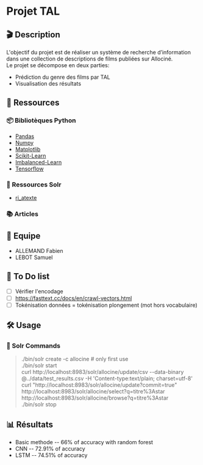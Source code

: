 # Projet TAL

## 🎬 Description
L'objectif du projet est de réaliser un système de recherche d’information dans une collection de descriptions de films publiées sur Allociné.  
Le projet se décompose en deux parties:  
- Prédiction du genre des films par TAL
- Visualisation des résultats

## 📎 Ressources

### 📦 Bibliotèques Python
- [Pandas](https://pandas.pydata.org/)
- [Numpy](https://numpy.org/)
- [Matplotlib](https://matplotlib.org/)
- [Scikit-Learn](https://scikit-learn.org/stable/)
- [Imbalanced-Learn](https://imbalanced-learn.org/stable/)
- [Tensorflow](https://www.tensorflow.org/?hl=fr)

### 🔎 Ressources Solr
- [ri_atexte](https://git.unistra.fr/ruizfabo/ri_atexte)

### 📚 Articles

## 👥 Equipe
- ALLEMAND Fabien
- LEBOT Samuel

## 📝 To Do list
- [ ] Vérifier l'encodage
- [ ] https://fasttext.cc/docs/en/crawl-vectors.html
- [ ] Tokénisation données = tokénisation plongement (mot hors vocabulaire)

## 🛠 Usage

### 🔎 Solr Commands
> ./bin/solr create -c allocine # only first use  
> ./bin/solr start  
> curl http://localhost:8983/solr/allocine/update/csv --data-binary @../data/test_results.csv -H 'Content-type:text/plain; charset=utf-8'  
> curl "http://localhost:8983/solr/allocine/update?commit=true"  
> http://localhost:8983/solr/allocine/select?q=titre%3Astar  
> http://localhost:8983/solr/allocine/browse?q=titre%3Astar  
> ./bin/solr stop  

## 📊 Résultats
- Basic methode -- 66% of accuracy with random forest
- CNN -- 72.91% of accuracy
- LSTM -- 74.51% of accuracy